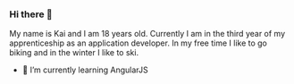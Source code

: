 ### Hi there 👋
My name is Kai and I am 18 years old. Currently I am in the third year of my apprenticeship as an application developer. In my free time I like to go biking and in the winter I like to ski.
- 🌱 I’m currently learning AngularJS



<!--
**Kaigummi12/Kaigummi12** is a ✨ _special_ ✨ repository because its `README.md` (this file) appears on your GitHub profile.

Here are some ideas to get you started:

- 🔭 I’m currently working on ...
- 🌱 I’m currently learning ...
- 👯 I’m looking to collaborate on ...
- 🤔 I’m looking for help with ...
- 💬 Ask me about ...
- 📫 How to reach me: ...
- 😄 Pronouns: ...
- ⚡ Fun fact: ...
-->
